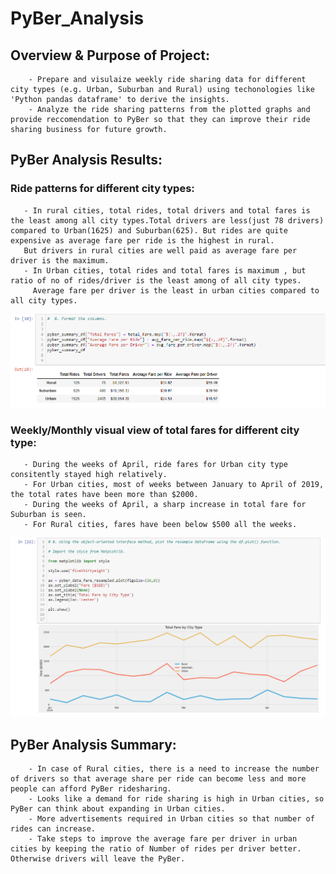 # PyBer_Analysis
## Overview & Purpose of Project:

        - Prepare and visulaize weekly ride sharing data for different city types (e.g. Urban, Suburban and Rural) using techonologies like 'Python pandas dataframe' to derive the insights.
        - Analyze the ride sharing patterns from the plotted graphs and provide reccomendation to PyBer so that they can improve their ride sharing business for future growth.


## PyBer Analysis Results:

### Ride patterns for different city types:
       - In rural cities, total rides, total drivers and total fares is the least among all city types.Total drivers are less(just 78 drivers) compared to Urban(1625) and Suburban(625). But rides are quite expensive as average fare per ride is the highest in rural.
       But drivers in rural cities are well paid as average fare per driver is the maximum.           
       - In Urban cities, total rides and total fares is maximum , but ratio of no of rides/driver is the least among of all city types.
         Average fare per driver is the least in urban cities compared to all city types.

![Ride Patterns](/Resources/ride-patterns-citytype-wise.png)

### Weekly/Monthly visual view of total fares for different city type:
       - During the weeks of April, ride fares for Urban city type consitently stayed high relatively.
       - For Urban cities, most of weeks between January to April of 2019, the total rates have been more than $2000.
       - During the weeks of April, a sharp increase in total fare for Suburban is seen. 
       - For Rural cities, fares have been below $500 all the weeks. 


![Fare Patterns](/Resources/Fares-variations-weekly.png)

## PyBer Analysis Summary:
        - In case of Rural cities, there is a need to increase the number of drivers so that average share per ride can become less and more people can afford PyBer ridesharing.
        - Looks like a demand for ride sharing is high in Urban cities, so PyBer can think about expanding in Urban cities.
        - More advertisements required in Urban cities so that number of rides can increase.
        - Take steps to improve the average fare per driver in urban cities by keeping the ratio of Number of rides per driver better. Otherwise drivers will leave the PyBer. 





